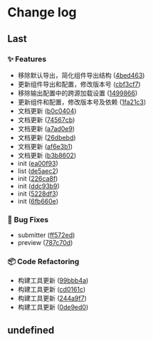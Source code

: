# Change log

## Last

### ✨ Features

- 移除默认导出，简化组件导出结构 ([4bed463](/commit/4bed463dc0570bd381545e4fd75c19e1f00b5ab5))
- 更新组件导出和配置，修改版本号 ([cbf3cf7](/commit/cbf3cf79b74a3deac0f79f61d2bb3191bc1fb5d8))
- 移除输出配置中的跨源加载设置 ([1499866](/commit/14998661ccde9d16345ff13eae5cfac90a0ed190))
- 更新组件和配置，修改版本号及依赖 ([1fa21c3](/commit/1fa21c381f3c9a22905d165c652fe9e11088c92f))
- 文档更新 ([b0c0404](/commit/b0c04041a75104c1a8ee8e354b95f3f117d2b586))
- 文档更新 ([74567cb](/commit/74567cb2b8707b0758511e40aa5cbf4d0835a662))
- 文档更新 ([a7ad0e9](/commit/a7ad0e9bfa84dc83e12dfe302354fe6774a72a29))
- 文档更新 ([26dbebd](/commit/26dbebd0fe5972883c50e142f88f9bed0204af24))
- 文档更新 ([af6e3b1](/commit/af6e3b168e064904bea2c3960ae69580fb733b4f))
- 文档更新 ([b3b8602](/commit/b3b86028c51d9f6b44e6c149795e1604be978a70))
- init ([ea00f93](/commit/ea00f939154994a2c4dc06b557b453a5e3a87b83))
- list ([de5aec2](/commit/de5aec281aefc794a818b5f84d568b009c849cea))
- init ([226ca8f](/commit/226ca8f973e125e52a438f256b01a8508efa4f20))
- init ([ddc93b9](/commit/ddc93b9402a57eec0c22aab785fe077996042509))
- init ([5228df3](/commit/5228df3e8e2aa215ac3d87692d1f499acdca31b9))
- init ([6fb660e](/commit/6fb660e29c8248f807936676b47ec11c39786087))

### 🐛 Bug Fixes

- submitter ([ff572ed](/commit/ff572ede17d9d5f898eb773b06166322d5f8a68a))
- preview ([787c70d](/commit/787c70d14b77c5eff4fa95917e97820639dd1eae))

### 📦 Code Refactoring

- 构建工具更新 ([99bbb4a](/commit/99bbb4a85e3c671dc558f7b8a8e2ca2781948796))
- 构建工具更新 ([cd0161c](/commit/cd0161ce24458d971fac97327f17c202637e04b9))
- 构建工具更新 ([244a9f7](/commit/244a9f73b971ddb390073ef7a4acef202e4cd6ab))
- 构建工具更新 ([0de9ed0](/commit/0de9ed06153b033c767d3e738f29df6f6893b8e7))

## undefined